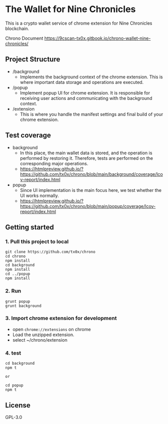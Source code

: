 # The Wallet for Nine Chronicles
This is a crypto wallet service of chrome extension for Nine Chronicles blockchain.

Chrono Document
https://9cscan-tx0x.gitbook.io/chrono-wallet-nine-chronicles/

## Project Structure

- /background
  - Implements the background context of the chrome extension. This is where important data storage and operations are executed.
- /popup
  - Implement popup UI for chrome extension. It is responsible for receiving user actions and communicating with the background context.
- /extension
  - This is where you handle the manifest settings and final build of your chrome extension.

## Test coverage
- background
  - In this place, the main wallet data is stored, and the operation is performed by restoring it. Therefore, tests are performed on the corresponding major operations.
  - https://htmlpreview.github.io/?https://github.com/tx0x/chrono/blob/main/background/coverage/lcov-report/index.html
- popup
  - Since UI implementation is the main focus here, we test whether the UI works normally.
  - https://htmlpreview.github.io/?https://github.com/tx0x/chrono/blob/main/popup/coverage/lcov-report/index.html

## Getting started

### 1. Pull this project to local

```
git clone https://github.com/tx0x/chrono
cd chrono
npm install
cd background
npm install
cd ../popup
npm install
```

### 2. Run 

```
grunt popup
grunt background
```

### 3. Import chrome extension for development

- open `chrome://extensions` on chrome
- Load the unzipped extension.
- select ~/chrono/extension

### 4. test

```
cd background
npm t

or

cd popup
npm t
```

## License

GPL-3.0
